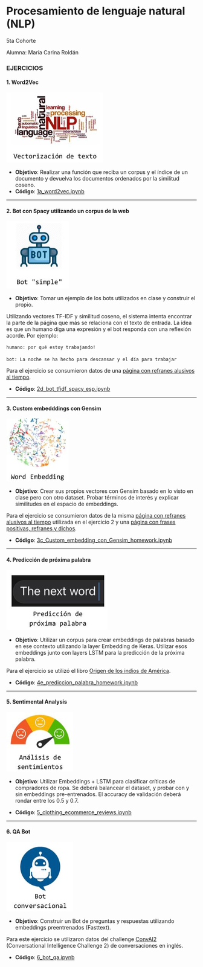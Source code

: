 # Procesamiento de lenguaje natural (NLP)

5ta Cohorte

Alumna: María Carina Roldán

### EJERCICIOS

#### 1. Word2Vec
![alt text](https://github.com/maricari/NLP/blob/main/img/ch1.jpg)
- **Objetivo**: Realizar una función que reciba un corpus y el índice de un documento y devuelva los documentos ordenados por la similitud coseno.
- **Código**: [1a_word2vec.ipynb](https://github.com/maricari/NLP/blob/main/1a_word2vec.ipynb)
--- 
#### 2. Bot con Spacy utilizando un corpus de la web
![alt text](https://github.com/maricari/NLP/blob/main/img/ch2.jpg)
- **Objetivo**: Tomar un ejemplo de los bots utilizados en clase y construir el propio.

Utilizando vectores TF-IDF y similitud coseno, el sistema intenta encontrar la parte de la página que más se relaciona con el texto de entrada. La idea es que un humano diga una expresión y el bot responda con una reflexión acorde. Por ejemplo:

    humano: por qué estoy trabajando!
    
    bot: La noche se ha hecho para descansar y el día para trabajar

Para el ejercicio se consumieron datos de una [página con refranes alusivos al tiempo](https://www.cervantesvirtual.com/obra-visor/refranes-alusivos-al-tiempo/html/).

- **Código**: [2d_bot_tfidf_spacy_esp.ipynb](https://github.com/maricari/NLP/blob/main/2d_bot_tfidf_spacy_esp.ipynb)
---
#### 3. Custom embedddings con Gensim
![alt text](https://github.com/maricari/NLP/blob/main/img/ch3.jpg)
- **Objetivo**: Crear sus propios vectores con Gensim basado en lo visto en clase pero con otro dataset. Probar términos de interés y explicar similitudes en el espacio de embeddings.

Para el ejercicio se consumieron datos de la misma [página con refranes alusivos al tiempo](https://www.cervantesvirtual.com/obra-visor/refranes-alusivos-al-tiempo/html/) utilizada en el ejercicio 2 y una [página con frases positivas, refranes y dichos](https://www.xuliocs.com/frasespositiv.htm).

- **Código**: [3c_Custom_embedding_con_Gensim_homework.ipynb](https://github.com/maricari/NLP/blob/main/3c_Custom_embedding_con_Gensim_homework.ipynb)
---
#### 4. Predicción de próxima palabra
![alt text](https://github.com/maricari/NLP/blob/main/img/ch4.jpg)
- **Objetivo**: Utilizar un corpus para crear embeddings de palabras basado en ese contexto utilizando la layer Embedding de Keras. Utilizar esos embeddings junto con layers LSTM para la predicción de la próxima palabra.

Para el ejercicio se utilizó el libro [Origen de los indios de América](https://www.gutenberg.org/cache/epub/56219/pg56219-images.html).

- **Código**: [4e_prediccion_palabra_homework.ipynb](https://github.com/maricari/NLP/blob/main/4e_predicci%C3%B3n_palabra_homework.ipynb)
---
#### 5. Sentimental Analysis
![alt text](https://github.com/maricari/NLP/blob/main/img/ch5.jpg)
- **Objetivo**: Utilizar Embeddings + LSTM para clasificar críticas de compradores de ropa. Se deberá balancear el dataset, y probar con y sin embeddings pre-entrenados. El accuracy de validación deberá rondar entre los 0.5 y 0.7.

- **Código**: [5_clothing_ecommerce_reviews.ipynb](https://github.com/maricari/NLP/blob/main/5_clothing_ecommerce_reviews.ipynb)
---
#### 6. QA Bot
![alt text](https://github.com/maricari/NLP/blob/main/img/ch6.jpg)
- **Objetivo**: Construir un Bot de preguntas y respuestas utilizando embeddings preentrenados (Fasttext).

Para este ejercicio se utilizaron datos del challenge [ConvAI2](https://convai.io/) (Conversational Intelligence Challenge 2) de conversaciones en inglés.

- **Código**: [6_bot_qa.ipynb](https://github.com/maricari/NLP/blob/main/6_bot_qa.ipynb)
